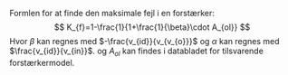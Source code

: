 Formlen for at finde den maksimale fejl i en forstærker:
$$
K_{f}=1-\frac{1}{1+\frac{1}{\beta}\cdot A_{ol}}
$$
Hvor $\beta$ kan regnes med $-\frac{v_{id}}{v_{v_{o}}}$ og $\alpha$ kan regnes med $\frac{v_{id}}{v_{in}}$.
og $A_{ol}$ kan findes i databladet for tilsvarende forstærkermodel.